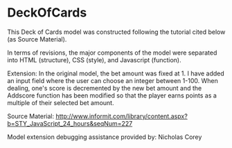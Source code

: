 DeckOfCards
===========
This Deck of Cards model was constructed following the tutorial cited below (as Source Material).

In terms of revisions, the major components of the model were separated into HTML (structure), CSS (style), and Javascript (function).

Extension:
In the original model, the bet amount was fixed at 1. I have added an input field where the user can choose an integer between 1-100. When dealing, one's score is decremented by the new bet amount and the Addscore function has been modified so that the player earns points as a multiple of their selected bet amount.


Source Material:
http://www.informit.com/library/content.aspx?b=STY_JavaScript_24_hours&seqNum=227

Model extension debugging assistance provided by: Nicholas Corey
